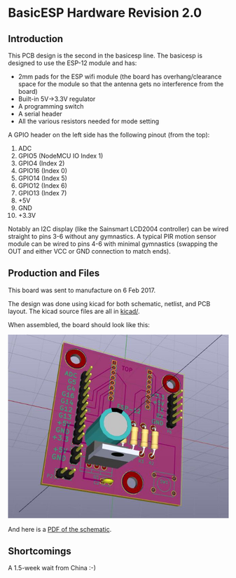 BasicESP Hardware Revision 2.0
==============================

Introduction
------------

This PCB design is the second in the basicesp line.  The basicesp is designed
to use the ESP-12 module and has:

   * 2mm pads for the ESP wifi module (the board has overhang/clearance space
     for the module so that the antenna gets no interference from the board)
   * Built-in 5V->3.3V regulator
   * A programming switch
   * A serial header
   * All the various resistors needed for mode setting

A GPIO header on the left side has the following pinout (from the top):

   1. ADC
   2. GPIO5 (NodeMCU IO Index 1)
   3. GPIO4 (Index 2)
   4. GPIO16 (Index 0)
   5. GPIO14 (Index 5)
   6. GPIO12 (Index 6)
   7. GPIO13 (Index 7)
   8. +5V
   9. GND
   10. +3.3V

Notably an I2C display (like the Sainsmart LCD2004 controller) can be wired
straight to pins 3-6 without any gymnastics.  A typical PIR motion sensor
module can be wired to pins 4-6 with minimal gymnastics (swapping the OUT and
either VCC or GND connection to match ends).


Production and Files
--------------------

This board was sent to manufacture on 6 Feb 2017.

The design was done using kicad for both schematic, netlist, and PCB layout.
The kicad source files are all in [kicad/](kicad/).

When assembled, the board should look like this:

![Completed board](completed-board.jpg)

And here is a [PDF of the schematic](schematic.pdf).


Shortcomings
------------

A 1.5-week wait from China :-)
